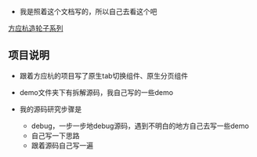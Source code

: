 

- 我是照着这个文档写的，所以自己去看这个吧

[方应杭造轮子系列](https://github.com/FrankFang/wheels/)

## 项目说明
- 跟着方应杭的项目写了原生tab切换组件、原生分页组件

- demo文件夹下有拆解源码，我自己写的一些demo

- 我的源码研究步骤是
  - debug，一步一步地debug源码，遇到不明白的地方自己去写一些demo
  - 自己写一下思路
  - 跟着源码自己写一遍

